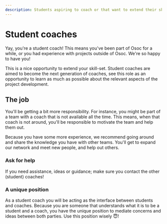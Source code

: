 ```yaml
---
description: Students aspiring to coach or that want to extend their skill-set.
---
```


# Student coaches

Yay, you're a student coach! This means you've been part of Osoc for a while, or you had experience with projects outside of Osoc. We're so happy to have you!

This is a nice opportunity to extend your skill-set. Student coaches are aimed to become the next generation of coaches, see this role as an opportunity to learn as much as possible about the relevant aspects of the project development.

## The job

You'll be getting a bit more responsibility. For instance, you might be part of a team with a coach that is not available all the time. This means, when that coach is not around, you'll be responsible to motivate the team and help them out.

Because you have some more experience, we recommend going around and share the knowledge you have with other teams. You'll get to expand our network and meet new people, and help out others.

### Ask for help

If you need assistance, ideas or guidance; make sure you contact the other \(student\) coaches!

### A unique position

As a student coach you will be acting as the interface between students and coaches. Because you are someone that understands what it is to be a student and a coach, you have the unique position to mediate concerns and ideas between both parties. Use this position wisely 😇!







